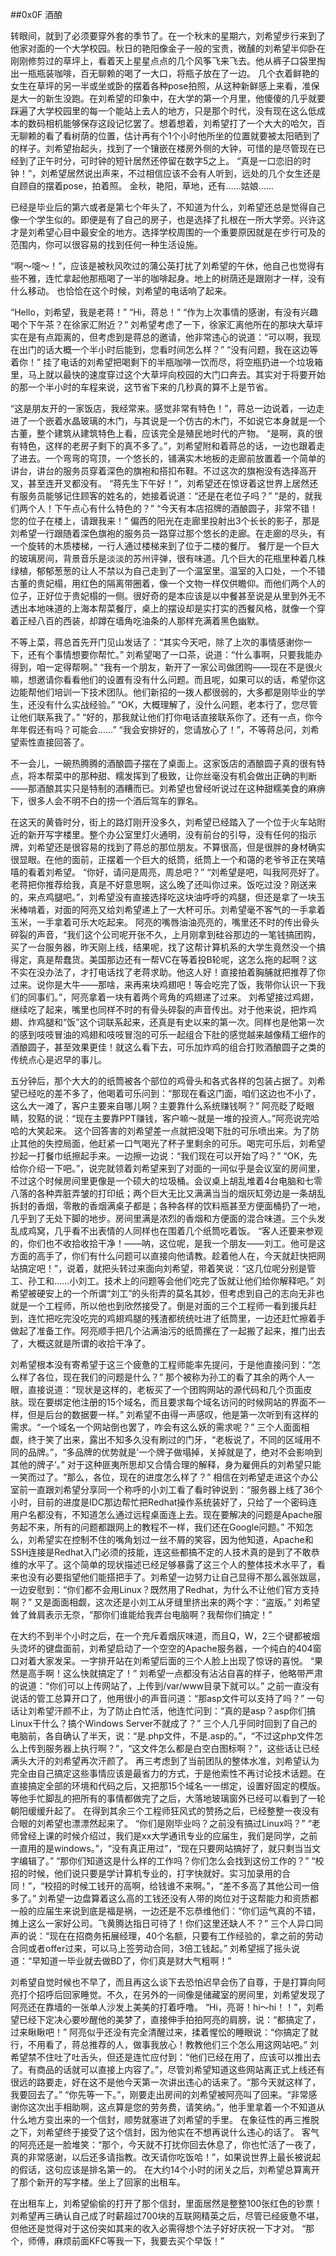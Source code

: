 ##0x0F 酒酿

转眼间，就到了必须要穿外套的季节了。在一个秋末的星期六，刘希望步行来到了他家对面的一个大学校园。秋日的艳阳像金子一般的宝贵，微醺的刘希望半仰卧在刚刚修剪过的草坪上，看着天上星星点点的几个风筝飞来飞去。他从裤子口袋里掏出一瓶瓶装咖啡，百无聊赖的喝了一大口，将瓶子放在了一边。
几个衣着鲜艳的女生在草坪的另一半或坐或卧的摆着各种pose拍照，从这种新鲜感上来看，准保是大一的新生没跑。在刘希望的印象中，在大学的第一个月里，他傻傻的几乎就要踩遍了大学校园里的每一个能站上去人的地方，只是那个时代，没有现在这么低成本的数码相机能够保存这段记忆罢了。想着想着，刘希望打了一个大大的哈欠，百无聊赖的看了看树荫的位置，估计再有个1个小时他所坐的位置就要被太阳晒到了的样子。刘希望抬起头，找到了一个镶嵌在楼房外侧的大钟，可惜的是尽管现在已经到了正午时分，可时钟的短针居然还停留在数字5之上。
“真是一口恋旧的时钟！”，刘希望居然说出声来，不过相信应该不会有人听到，远处的几个女生还是自顾自的摆着pose，拍着照。
金秋，艳阳，草地，还有……姑娘……

已经是毕业后的第六或者是第七个年头了，不知道为什么，刘希望还总是觉得自己像一个学生似的。即便是有了自己的房子，也是选择了扎根在一所大学旁。兴许这才是刘希望心目中最安全的地方。选择学校周围的一个重要原因就是在步行可及的范围内，你可以很容易的找到任何一种生活设施。

“啊～嚏～！”，应该是被秋风吹过的蒲公英打扰了刘希望的午休，他自己也觉得有些不雅，连忙拿起他那瓶喝了一半的咖啡起身。地上的树荫还是跟刚才一样，没有什么移动。
也恰恰在这个时候，刘希望的电话响了起来。

“Hello，刘希望，我是老蒋！”
“Hi，蒋总！”
“作为上次事情的感谢，有没有兴趣喝个下午茶？在徐家汇附近？”
刘希望考虑了一下，徐家汇离他所在的那块大草坪实在是有点距离的，但考虑到是蒋总的邀请，他非常违心的说道：“可以啊，我现在出门的话大概一个半小时后能到，您看时间怎么样？”
“没有问题，我在这边等着你！”
挂了电话的刘希望把喝剩下的半瓶咖啡一饮而尽，将空瓶扔进一个垃圾箱里，马上就以最快的速度穿过这个大草坪向校园的大门口奔去。其实对于将要开始的那一个半小时的车程来说，这节省下来的几秒真的算不上是节省。

“这是朋友开的一家饭店，我经常来。感觉非常有特色！”，蒋总一边说着，一边走进了一个嵌着水晶玻璃的木门，与其说是一个仿古的木门，不如说它本身就是一个古董，整个建筑从建筑特色上看，应该完全是殖民地时代的产物。
“是啊，真的很有特色，这样的老房子剩下的真不多了。”，刘希望附和着蒋总的话，一边也跟着走了进去。一个弯弯的穹顶，一个悠长的，铺满实木地板的走廊前放置着一个简单的讲台，讲台的服务员穿着深色的旗袍和搭扣布鞋。不过这次的旗袍没有选择高开叉，甚至连开叉都没有。
“蒋先生下午好！”，刘希望还在惊讶着这世界上居然还有服务员能够记住顾客的姓名的，她接着说道：“还是在老位子吗？”
“是的，就我们两个人！下午点心有什么特色的？”
“今天有本店招牌的酒酿圆子，非常不错！您的位子在楼上，请跟我来！”
偏西的阳光在走廊里投射出3个长长的影子，那是刘希望一行跟随着深色旗袍的服务员一路穿过那个悠长的走廊。在走廊的尽头，有一个旋转的木质楼梯，一行人通过楼梯来到了位于二楼的餐厅。
餐厅是一个巨大的玻璃房间，背景音乐是淡淡的苏州评弹，很有味道。几个巨大的花瓶里种着几株绿植，郁郁葱葱的让人不禁以为自己走到了一个温室里。温室的入口处，一个不错古董的贵妃榻，用红色的隔离带圈着，像一个文物一样仅供瞻仰。而他们两个人的位子，正好位于贵妃榻的一侧。很好奇的是本应该是以中餐甚至说是从里到外无不透出本地味道的上海本帮菜餐厅，桌上的摆设却是实打实的西餐风格，就像一个穿着正经八百的西装，却蹲在墙角吃油条的人那样充满着黑色幽默。

不等上菜，蒋总首先开门见山发话了：“其实今天吧，除了上次的事情感谢你一下，还有个事情想要你帮忙。”
刘希望喝了一口茶，说道：“什么事啊，只要我能办得到，咱一定得帮啊。”
“我有一个朋友，新开了一家公司做团购——现在不是很火嘛，想邀请你看看他们的设置有没有什么问题。而且呢，如果可以的话，希望你这边能帮他们培训一下技术团队。他们新招的一拨人都很弱的，大多都是刚毕业的学生，还没有什么实战经验。”
“OK，大概理解了，没什么问题，老本行了，您尽管让他们联系我了。”
“好的，那我就让他们打你电话直接联系你了。还有一点，你今年年假还有吗？可能会……”
“我会安排好的，您请放心了！”，不等蒋总问，刘希望索性直接回答了。

不一会儿，一碗热腾腾的酒酿圆子摆在了桌面上。这家饭店的酒酿圆子真的很有特点，将本帮菜中的那种甜、糯发挥到了极致，让你丝毫没有机会做出正确的判断——那酒酿其实只是特制的酒糟而已。刘希望也曾经听说过在这种甜糯美食的麻痹下，很多人会不明不白的捞一个酒后驾车的罪名。

在这天的黄昏时分，街上的路灯刚开没多久，刘希望已经踏入了一个位于火车站附近的新开写字楼里。整个办公室里灯火通明，没有前台的引导，没有任何的指示牌，刘希望还是很容易的找到了蒋总的那位朋友。不算很高，但是很胖的身材确实很显眼。在他的面前，正摆着一个巨大的纸筒，纸筒上一个和蔼的老爷爷正在笑嘻嘻的看着刘希望。
“你好，请问是周亮，周总吧？”
“刘希望是吧，叫我阿亮好了。老蒋把你推荐给我，真是不好意思啊，这么晚了还叫你过来。饭吃过没？刚送来的，来点鸡腿吧。”，刘希望没有直接选择吃这块油呼呼的鸡腿，但还是拿了一块玉米棒啃着，对面的阿亮又给刘希望递上了一大杯可乐。刘希望毫不客气的一手拿着玉米，一手拿着可乐大吃起来。
阿亮的嘴唇油油亮亮的，嘴里还不时的传出骨头碎裂的声音，“我们这个公司呢开张不久，上月刚拿到硅谷那边的一笔钱搞团购，买了一台服务器，昨天刚上线，结果呢，找了这帮计算机系的大学生竟然没一个搞得定，真是帮蠢货。美国那边还有一帮VC在等着投B轮呢，这怎么拖的起啊？这不实在没办法了，才打电话找了老蒋求助。他这人好！直接拍着胸脯就把推荐了你过来。说你是大牛——那啥，来再来块鸡翅吧！等会吃完了饭，我带你认识一下我们的同事们。”，阿亮拿着一块有着两个弯角的鸡翅递了过来。
刘希望接过鸡翅，继续吃了起来，嘴里也同样不时的有骨头碎裂的声音传出。对于他来说，把炸鸡翅、炸鸡腿和“饭”这个词联系起来，还真是有史以来的第一次。同样也是他第一次的感到吱吱冒油的鸡翅和吱吱冒泡的可乐一起组合下肚的感觉越来越像精工细作的酒酿圆子，甚至效果更佳！就这么看下去，可乐加炸鸡的组合打败酒酿圆子之类的传统点心是迟早的事儿。

五分钟后，那个大大的的纸筒被各个部位的鸡骨头和各式各样的包装占据了。刘希望已经吃的差不多了，他喝着可乐问到：“那现在看这门面，咱们这边也不小了，这么大一滩了，客户主要来自哪儿啊？主要靠什么系统赚钱啊？”
阿亮眨了眨眼睛，狡黠的说：“现在主要靠PPT赚钱，客户嘛～就是一堆的投资人。”阿亮说完哈哈的大笑起来。
这个回答害的刘希望差一点就把没喝下肚的可乐喷出来。为了防止其他的失控局面，他赶紧一口气喝光了杯子里剩余的可乐。喝完可乐后，刘希望抄起一打餐巾纸擦起手来。一边擦一边说：“我们现在可以开始了吗？”
“OK，先给你介绍一下吧。”，说完就领着刘希望来到了对面的一间似乎是会议室的房间里，不过这个时候房间里更像是一个硕大的垃圾桶。会议桌上胡乱堆着4台电脑和七零八落的各种弄脏弄皱的打印纸；两个巨大无比又满满当当的烟灰缸旁边是一条胡乱拆封的香烟，零散的香烟满桌子都是；各种各样的饮料瓶甚至方便面桶扔了一地，几乎到了无处下脚的地步。房间里满是浓烈的香烟和方便面的混合味道。三个头发乱成鸡窝，几乎看不出表情的人同样也在围着几个纸筒吃着饭。
“客人还要来参观的，你们也不收拾收拾干净！——呐，这位呢，是我一个朋友——刘工。他可是这方面的高手了，你们有什么问题可以直接向他请教。趁着他人在，今天就赶快把网站搞定吧！”，说着，就把头转过来面向刘希望，带着笑说：“这几位呢分别是管工、孙工和……小刘工。技术上的问题等会他们吃完了饭就让他们给你解释吧。”
刘希望被硬安上的一个所谓“刘工”的头衔弄的莫名其妙，但考虑到自己的志向无非也就是一个工程师，所以他也到欣然接受了。倒是对面的三个工程师一看到援兵赶到，连忙把吃完没吃完的鸡翅鸡腿的残渣都统统吐进了纸筒里，一边还赶忙擦着手做起了准备工作。阿亮顺手把几个沾满油污的纸筒摞在了一起搬了起来，推门出去了，大概这就是所谓的收拾干净了。

刘希望根本没有寄希望于这三个疲惫的工程师能率先提问，于是他直接问到：“怎么样了各位，现在我们的问题是什么？”
那个被称为孙工的看了其余的两个人一眼，直接说道：“现状是这样的，老板买了一个团购网站的源代码和几个页面皮肤。现在要绑定他注册的15个域名，而且要求每个域名访问的时候网站的界面不一样，但是后台的数据要一样。”
刘希望不由得一声感叹，他是第一次听到有这样的需求。“一个域名一个网站倒也罢了，咋会有这么妖的需求呢？”
三个人面面相觑，终于笑了出来，露出不知多久没有刷过的门牙，“老板说了，不同的区域用不同的品牌。”，“多品牌的优势就是’一个牌子做塌掉，关掉就是了，绝对不会影响到其他的牌子’。”
对于这种匪夷所思却又合情合理的解释，身为雇佣兵的刘希望只能一笑而过了。“那么，各位，现在的进度怎么样了？”
相信在刘希望走进这个办公室前一直跟刘希望分享同一个称呼的小刘工看了看时钟说到：“服务器上线了36个小时，目前的进度是IDC那边帮忙把Redhat操作系统装好了，只给了一个密码连用户名都没有，不知道怎么通过远程桌面连上去。现在要解决的问题是Apache服务起不来，所有的问题都跟网上的教程不一样，我们还在Google问题。”
不知怎么，刘希望实在控制不住的嘴角划过一丝不屑的笑容，因为他知道，Apache和SSH连接是Redhat入门必须的技能，连这些都搞不定的人技术真的是到了不敢恭维的水平了。这个简单的现状描述已经足够暴露了这三个人的整体技术水平了，看来也没有必要指望他们能搭把手了。刘希望一边努力让自己显得不那么嚣张跋扈，一边安慰到：“你们都不会用Linux？既然用了Redhat，为什么不让他们官方支持啊？”
又是面面相觑，这次还是小刘工从牙缝里挤出来的两个字：“盗版。”
刘希望耸了耸肩表示无奈，“那你们谁能给我弄台电脑啊？我帮你们搞定！”

在大约不到半个小时之后，在一个充斥着烟灰味道，而且Q，W，2三个键都被烟头烫坏的键盘面前，刘希望启动了一个空空的Apache服务器，一个纯白的404窗口对着大家发呆。一字排开站在刘希望后面的三个人脸上出现了惊讶的喜悦。
“果然是高手啊！这么快就搞定了！”
刘希望一点都没有沾沾自喜的样子，他略带严肃的说道：“你们可以上传网站了，上传到/var/www目录下就可以。”
之前一直没有说话的管工总算开口了，他用很小的声音问道：“那asp文件可以支持了吗？”
一句话让刘希望汗颜不止，为了防止白忙活，他连忙问到：“真的是asp？asp你们搞Linux干什么？搞个Windows Server不就成了？”
三个人几乎同时回到了自己的电脑前，各自确认了半天，说：“是.php文件，不是.asp的。”，“不过这php文件怎么上传到服务器上执行啊？”，“这文件怎么都是白空白图标啊？”，这些话让已经满头大汗的刘希望再次汗颜了。
再三考虑到了当前团队的整体水准，刘希望认为完全由自己搞定这些事情应该是最省力的方式，于是他索性不再讨论技术话题。在直接搞定全部的环境和代码之后，又把那15个域名一一绑定，设置好固定的模版。等他手忙脚乱的把所有的事情都做完了之后，大落地玻璃窗外已经可以看到了一轮朝阳缓缓升起了。
在得到其余三个工程师狂风式的赞扬之后，已经整整一夜没有合眼的刘希望也漂漂然起来了。
“你们是刚毕业吗？之前没有搞过Linux吗？”
“老师曾经上课的时候介绍过，我们是xx大学通讯专业的应届生，我们是同学，之前一直用的是windows。”，“没有真正用过”，“现在只要网站搞好了，就只剩当当文字编辑了。”
“那你们知道这是什么样的工作吗？你们怎么会找到这份工作的？”
“校招的时候，他们说只要是学计算机专业的，打字快就好。实习加录用的合同！”，“校招的时候工钱开的高啊，给钱谁不来啊。”，“差不多高了其他公司一倍多了。”
刘希望一边盘算着这么高的工钱还没有人带的岗位对于这帮能力和资质都一般的应届生来说到底是福是祸，一边还是不忘恭维他们：“你们运气真的不错，摊上这么一家好公司。飞黄腾达指日可待了！你们这里还缺人不？”
三个人异口同声的说：“现在在招商务拓展经理，40个名额，只要有工作经验的，拿之前的劳动合同或者offer过来，可以马上签劳动合同，3倍工钱起。”
刘希望摇了摇头说道：“早知道一毕业就去做BD了，你们真是财大气粗啊！”

刘希望自觉时候也不早了，而且再这么谈下去恐怕迟早会伤了自尊，于是打算向阿亮打个招呼后回家睡觉。不久，在另外的一间像是储藏室的房间里，刘希望发现了阿亮还在靠墙的一张单人沙发上美美的打着呼噜。
“Hi，亮哥！hi～hi！！”，刘希望已经下定决心要吵醒他的美梦了，直接伸手拍拍阿亮的肩膀，说：“都搞定了，过来瞅瞅吧！”
阿亮似乎还没有完全清醒过来，揉着惺忪的睡眼说：“你搞定了就行，不用看了，蒋总推荐的人，做事我放心！教教他们三个怎么用这网站吧。”
刘希望禁不住吐了吐舌头，但还是连忙应付到：“他们已经在用了，应该可以推出去了。有商品的话就可以直接上内容了。”，尽管刘希望知道这些网站离正式上线还有很远的路要走，好在这不是他今天第一次讲出违心的话来了。“那今天就这样了，我要回去了。”
“你先等一下。”，刚要走出房间的刘希望被阿亮叫了回来。“非常感谢你这次出手相助啊，这点算是您的劳务费，请笑纳。”，他手里拿着一个不知道从什么地方变出来的一个信封，顺势就塞进了刘希望的手里。
在象征性的再三推脱之下，刘希望终于接受了这个信封，因为他实在不想再说什么违心的话了。
客气的阿亮还是一脸堆笑：“那个，今天就不打扰你回去休息了，你也忙活了一夜了，真的非常感谢，以后还多请指教。改天请你吃饭哈！”，如果说世界上最长被说起的假话，这句应该是排名第一的。
在大约14个小时的闭关之后，刘希望总算离开了那个新开的写字楼。坐上了回家的出租车。

在出租车上，刘希望偷偷的打开了那个信封，里面居然是整整100张红色的钞票！刘希望再三确认自己成了时薪超过700块的互联网精英之后，尽管已经疲惫不堪，但他还是觉得对于这份突如其来的收入必需得想个法子好好庆祝一下才对。
“那个，师傅，麻烦前面KFC等我一下，我要去买个早饭！”

